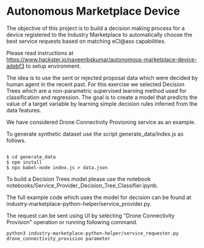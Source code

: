 # Autonomous Marketplace Device

The objective of this project is to build a decision making process for a device registered to the Industry Marketplace to automatically choose the best service requests based on matching eCl@ass capabilities.

Please read instructions at https://www.hackster.io/naveenbskumar/autonomous-marketplace-device-adebf3 to setup environment.

The idea is to use the sent or rejected proposal data which were decided by human agent in the recent past. For this exercise we selected Decision Trees which are a non-parametric supervised learning method used for classification and regression. The goal is to create a model that predicts the value of a target variable by learning simple decision rules inferred from the data features.

We have considered Drone Connectivity Provioning service as an example.

To generate synthetic dataset use the script generate_data/index.js as follows.


```

$ cd generate_data
$ npm install
$ npx babel-node index.js > data.json

```

To build a Decision Trees model please use the notebook notebooks/Service_Provider_Decision_Tree_Classifier.ipynb.

The full example code which uses the model for decision can be found at industry-marketplace-python-helper/service_provider.py. 

The request can be sent using UI by selecting "Drone Connectivity Provision" operation or running following command.

```
python3 industry-marketplace-python-helper/service_requester.py  drone_connectivity_provision parameter
```


